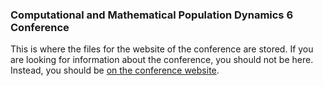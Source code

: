 ### Computational and Mathematical Population Dynamics 6 Conference

This is where the files for the website of the conference are stored. If you are looking for information about the conference, you should not be here. Instead, you should be [on the conference website](https://cmpd6.github.io/).
<!--
**cmpd6/cmpd6** is a ✨ _special_ ✨ repository because its `README.md` (this file) appears on your GitHub profile.

Here are some ideas to get you started:

- 🔭 I’m currently working on ...
- 🌱 I’m currently learning ...
- 👯 I’m looking to collaborate on ...
- 🤔 I’m looking for help with ...
- 💬 Ask me about ...
- 📫 How to reach me: ...
- 😄 Pronouns: ...
- ⚡ Fun fact: ...
-->
